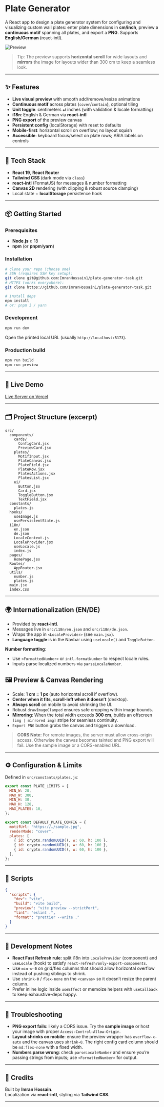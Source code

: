 # Plate Generator

A React app to design a plate generator system for configuring and visualizing custom wall plates: enter plate dimensions in **cm/inch**, preview a **continuous motif** spanning all plates, and export a **PNG**. Supports **English/German** (react-intl).

![Preview](./docs/images/preview.png)

> Tip: The preview supports **horizontal scroll** for wide layouts and **mirrors** the image for layouts wider than 300 cm to keep a seamless look.

---

## ✨ Features

- **Live visual preview** with smooth add/remove/resize animations
- **Continuous motif** across plates (`cover`/`contain`), optional tiling
- **Unit toggle**: centimeters ⇄ inches (with validation & locale formatting)
- **i18n**: English & German via **react-intl**
- **PNG export** of the preview canvas
- **Persistent config** (localStorage) with reset to defaults
- **Mobile-first**: horizontal scroll on overflow; no layout squish
- **Accessible**: keyboard focus/select on plate rows; ARIA labels on controls

---

## 🧱 Tech Stack

- **React 19**, **React Router**
- **Tailwind CSS** (dark mode via `class`)
- **react-intl** (FormatJS) for messages & number formatting
- **Canvas 2D** rendering (with clipping & robust source clamping)
- Local state + **localStorage** persistence hook

---

## 📦 Getting Started

### Prerequisites

- **Node.js** ≥ 18
- **npm** (or **pnpm**/**yarn**)

### Installation

```bash
# clone your repo (choose one)
# SSH (requires SSH key setup):
git clone git@github.com:ImranHossain1/plate-generator-task.git
# HTTPS (works everywhere):
git clone https://github.com/ImranHossain1/plate-generator-task.git

# install deps
npm install
# or: pnpm i / yarn
```

### Development

```bash
npm run dev
```

Open the printed local URL (usually `http://localhost:5173`).

### Production build

```bash
npm run build
npm run preview
```

---

## 🔗 Live Demo

[Live Server on Vercel](https://plate-generator-task.vercel.app/)

---

## 🗂️ Project Structure (excerpt)

```
src/
  components/
    cards/
      ConfigCard.jsx
      PreviewCard.jsx
    plates/
      MotifInput.jsx
      PlateCanvas.jsx
      PlateField.jsx
      PlateRow.jsx
      PlatesActions.jsx
      PlatesList.jsx
    ui/
      Button.jsx
      Card.jsx
      ToggleButton.jsx
      TextField.jsx
  constants/
    plates.js
  hooks/
    useImage.js
    usePersistentState.js
  i18n/
    en.json
    de.json
    LocaleContext.js
    LocaleProvider.jsx
    useLocale.js
    index.js
  pages/
    HomePage.jsx
  Routes/
    AppRouter.jsx
  utils/
    number.js
    plates.js
  main.jsx
  index.css
```

---

## 🌍 Internationalization (EN/DE)

- Provided by **react-intl**.
- Messages live in `src/i18n/en.json` and `src/i18n/de.json`.
- Wraps the app in `<LocaleProvider>` (see `main.jsx`).
- **Language toggle** is in the Navbar using `useLocale()` and `ToggleButton`.

**Number formatting**:

- Use `<FormattedNumber>` or `intl.formatNumber` to respect locale rules.
- Inputs parse localized numbers via `parseLocaleNumber`.

## 🖼️ Preview & Canvas Rendering

- Scale: **1 cm = 1 px** (auto horizontal scroll if overflow).
- **Center when it fits**, **scroll-left when it doesn’t** (desktop).
- **Always scroll** on mobile to avoid shrinking the UI.
- Robust `drawImageClamped` ensures safe cropping within image bounds.
- **Mirroring**: When the total width exceeds **300 cm**, builds an offscreen `[img | mirrored img]` stripe for seamless continuity.
- `Export PNG` button grabs the canvas and triggers a download.

> **CORS Note:** For remote images, the server must allow cross-origin access. Otherwise the canvas becomes tainted and PNG export will fail. Use the sample image or a CORS-enabled URL.

---

## ⚙️ Configuration & Limits

Defined in `src/constants/plates.js`:

```js
export const PLATE_LIMITS = {
  MIN_W: 20,
  MAX_W: 300,
  MIN_H: 30,
  MAX_H: 128,
  MAX_PLATES: 10,
};

export const DEFAULT_PLATE_CONFIG = {
  motifUrl: "https://…/sample.jpg",
  renderMode: "cover",
  plates: [
    { id: crypto.randomUUID(), w: 60, h: 100 },
    { id: crypto.randomUUID(), w: 60, h: 100 },
    { id: crypto.randomUUID(), w: 60, h: 100 },
  ],
};
```

---

## 🧪 Scripts

```json
{
  "scripts": {
    "dev": "vite",
    "build": "vite build",
    "preview": "vite preview --strictPort",
    "lint": "eslint .",
    "format": "prettier --write ."
  }
}
```

---

## 🧰 Development Notes

- **React Fast Refresh rule:** split i18n into `LocaleProvider` (component) and `useLocale` (hook) to satisfy `react-refresh/only-export-components`.
- Use `min-w-0` on grid/flex columns that should allow horizontal overflow instead of pushing siblings to shrink.
- Use `shrink-0` / `flex-none` on the `<canvas>` so it doesn’t resize the parent column.
- Prefer inline logic inside `useEffect` or memoize helpers with `useCallback` to keep exhaustive-deps happy.

---

## 🔧 Troubleshooting

- **PNG export fails**: likely a CORS issue. Try the **sample image** or host your image with proper `Access-Control-Allow-Origin`.
- **Layout shrinks on mobile**: ensure the preview wrapper has `overflow-x-auto` and the canvas uses `shrink-0`. The right config card column should be `md:flex-none` with a fixed width.
- **Numbers parse wrong**: check `parseLocaleNumber` and ensure you’re passing strings from inputs; use `<FormattedNumber>` for output.

---

## 🙌 Credits

Built by **Imran Hossain**.  
Localization via **react-intl**, styling via **Tailwind CSS**.

---
